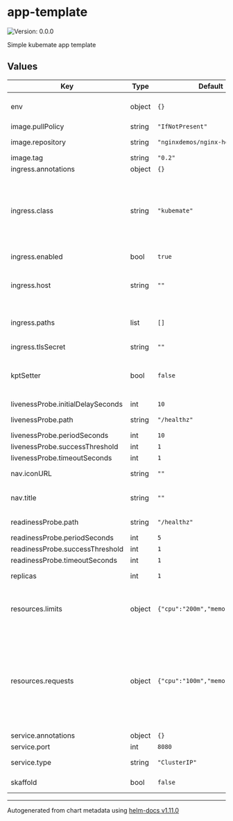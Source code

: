 # app-template

![Version: 0.0.0](https://img.shields.io/badge/Version-0.0.0-informational?style=flat-square)

Simple kubemate app template

## Values

| Key | Type | Default | Description |
|-----|------|---------|-------------|
| env | object | `{}` | Environment variables for the application. An object with env var names as keys. |
| image.pullPolicy | string | `"IfNotPresent"` | Image pull policy. |
| image.repository | string | `"nginxdemos/nginx-hello"` | The registry and image name for the application. |
| image.tag | string | `"0.2"` | Docker image tag. |
| ingress.annotations | object | `{}` |  |
| ingress.class | string | `"kubemate"` | The ingress class name. The default exposes the app only when deployed to kubemate. When you want the app to be exposed without authentication within any Kubernetes cluster, set this value to an empty string. |
| ingress.enabled | bool | `true` | Expose the application outside the cluster via HTTP. |
| ingress.host | string | `""` | The host name under which the application should be published. Defaults to the kubemate node host. |
| ingress.paths | list | `[]` | The path prefixes under which the application should be exposed. Defaults to `/<appname>/`. |
| ingress.tlsSecret | string | `""` |  |
| kptSetter | bool | `false` | Enables kpt setter generation. To use the setters afterwards, see https://catalog.kpt.dev/apply-setters/v0.2/ |
| livenessProbe.initialDelaySeconds | int | `10` |  |
| livenessProbe.path | string | `"/healthz"` | Path to the liveness probe / health check endpoint. |
| livenessProbe.periodSeconds | int | `10` |  |
| livenessProbe.successThreshold | int | `1` |  |
| livenessProbe.timeoutSeconds | int | `1` |  |
| nav.iconURL | string | `""` | Optional navigation entry icon URL. |
| nav.title | string | `""` | The navigation entry title within kubemate UI. Defaults to release name. |
| readinessProbe.path | string | `"/healthz"` | Path to the readiness probe endpoint. |
| readinessProbe.periodSeconds | int | `5` |  |
| readinessProbe.successThreshold | int | `1` |  |
| readinessProbe.timeoutSeconds | int | `1` |  |
| replicas | int | `1` | Number of Pods that should be scheduled to run this app. |
| resources.limits | object | `{"cpu":"200m","memory":"64Mi"}` | Hard resource constraints for the application. When it attempts to allocate more resources it gets killed (and restarted eventually). |
| resources.requests | object | `{"cpu":"100m","memory":"32Mi"}` | Resource constraints for the application. The amount of resources the process requires usually. This information is used by the Pod scheduler to distribute workloads across all available nodes/machines and to avoid overloading a single node. The application may still allocate more resources. |
| service.annotations | object | `{}` |  |
| service.port | int | `8080` | Internal container port. |
| service.type | string | `"ClusterIP"` | Service type, e.g. `ClusterIP`, `NodePort`, `LoadBalancer`. |
| skaffold | bool | `false` | Generates a skaffold.yaml file when enabled. |

----------------------------------------------
Autogenerated from chart metadata using [helm-docs v1.11.0](https://github.com/norwoodj/helm-docs/releases/v1.11.0)
